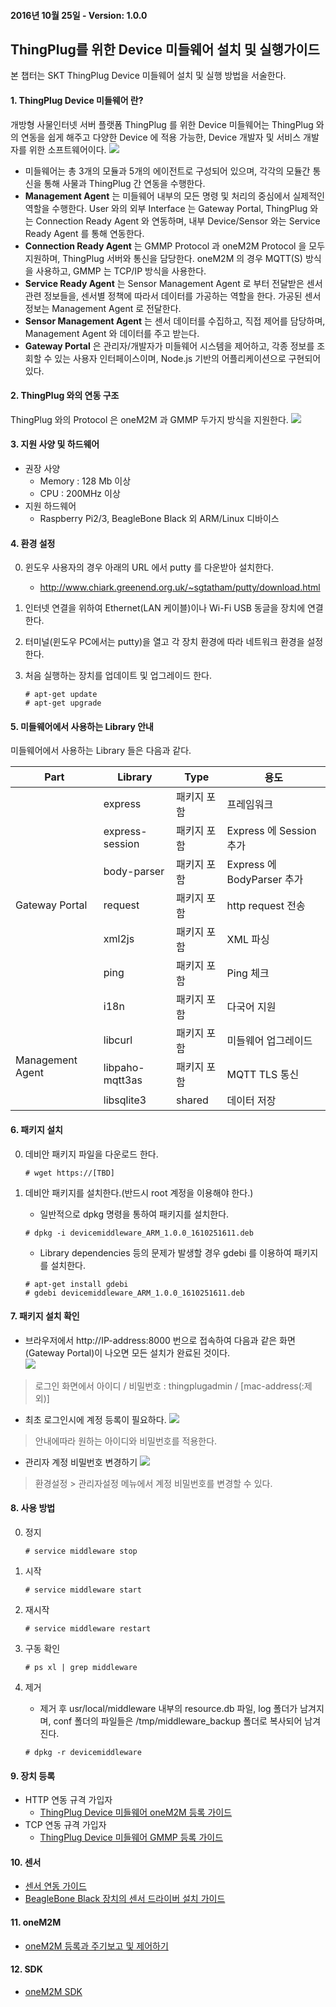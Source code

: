 
#### 2016년 10월 25일 - Version: 1.0.0

## ThingPlug를 위한 Device 미들웨어 설치 및 실행가이드
본 챕터는 SKT ThingPlug Device 미들웨어 설치 및 실행 방법을 서술한다.

#### 1. ThingPlug Device 미들웨어 란?
개방형 사물인터넷 서버 플랫폼 ThingPlug 를 위한 Device 미들웨어는 ThingPlug 와의 연동을 쉽게 해주고 다양한 Device 에 적용 가능한, Device 개발자 및 서비스 개발자를 위한 소프트웨어이다.
![](images/v1_mw_architect.png)
* 미들웨어는 총 3개의 모듈과 5개의 에이전트로 구성되어 있으며, 각각의 모듈간 통신을 통해 사물과 ThingPlug 간 연동을 수행한다.
* **Management Agent** 는 미들웨어 내부의 모든 명령 및 처리의 중심에서 실제적인 역할을 수행한다. User 와의 외부 Interface 는 Gateway Portal, ThingPlug 와는 Connection Ready Agent 와 연동하며, 내부 Device/Sensor 와는 Service Ready Agent 를 통해 연동한다.
* **Connection Ready Agent** 는 GMMP Protocol 과 oneM2M Protocol 을 모두 지원하며, ThingPlug 서버와 통신을 담당한다. oneM2M 의 경우 MQTT(S) 방식을 사용하고, GMMP 는 TCP/IP 방식을 사용한다.
* **Service Ready Agent** 는 Sensor Management Agent 로 부터 전달받은 센서 관련 정보들을, 센서별 정책에 따라서 데이터를 가공하는 역할을 한다. 가공된 센서 정보는 Management Agent 로 전달한다.
* **Sensor Management Agent** 는 센서 데이터를 수집하고, 직접 제어를 담당하며, Management Agent 와 데이터를 주고 받는다.
* **Gateway Portal** 은 관리자/개발자가 미들웨어 시스템을 제어하고, 각종 정보를 조회할 수 있는 사용자 인터페이스이며, Node.js 기반의 어플리케이션으로 구현되어 있다.

#### 2. ThingPlug 와의 연동 구조
ThingPlug 와의 Protocol 은 oneM2M 과 GMMP 두가지 방식을 지원한다.
![](images/v1_overview.png)


#### 3. 지원 사양 및 하드웨어
* 권장 사양
  * Memory : 128 Mb 이상
  * CPU : 200MHz 이상
* 지원 하드웨어
  * Raspberry Pi2/3, BeagleBone Black 외 ARM/Linux 디바이스

#### 4. 환경 설정

0. 윈도우 사용자의 경우 아래의 URL 에서 putty 를 다운받아 설치한다.
	* http://www.chiark.greenend.org.uk/~sgtatham/putty/download.html
1. 인터넷 연결을 위하여 Ethernet(LAN 케이블)이나 Wi-Fi USB 동글을 장치에 연결한다.
2. 터미널(윈도우 PC에서는 putty)을 열고 각 장치 환경에 따라 네트워크 환경을 설정한다.
3. 처음 실행하는 장치를 업데이트 및 업그레이드 한다.

	```
	# apt-get update
	# apt-get upgrade
	```

#### 5. 미들웨어에서 사용하는 Library 안내
미들웨어에서 사용하는 Library 들은 다음과 같다.
<table>
<thead><tr><th>Part</th><th>Library</th><th>Type</th><th>용도</th></tr></thead>
<tbody>
<tr><td rowspan="7">Gateway Portal</td><td>express</td><td>패키지 포함</td><td>프레임워크</td></tr>
<tr><td>express-session</td><td>패키지 포함</td><td>Express 에 Session 추가</td></tr>
<tr><td>body-parser</td><td>패키지 포함</td><td>Express 에 BodyParser 추가</td></tr>
<tr><td>request</td><td>패키지 포함</td><td>http request 전송</td></tr>
<tr><td>xml2js</td><td>패키지 포함</td><td>XML 파싱</td></tr>
<tr><td>ping</td><td>패키지 포함</td><td>Ping 체크</td></tr>
<tr><td>i18n</td><td>패키지 포함</td><td>다국어 지원</td></tr>
<tr><td rowspan="4">Management Agent</td><td>libcurl</td><td>패키지 포함</td><td>미들웨어 업그레이드</td></tr>
<tr><td>libpaho-mqtt3as</td><td>패키지 포함</td><td>MQTT TLS 통신</td></tr>
<tr><td>libsqlite3</td><td>shared</td><td>데이터 저장</td></tr>
</tbody>
</table>

#### 6. 패키지 설치
0. 데비안 패키지 파일을 다운로드 한다.

	```
	# wget https://[TBD]
	```

1. 데비안 패키지를 설치한다.(반드시 root 계정을 이용해야 한다.)	

	* 일반적으로 dpkg 명령을 통하여 패키지를 설치한다.
	```
	# dpkg -i devicemiddleware_ARM_1.0.0_1610251611.deb
	```
	* Library dependencies 등의 문제가 발생할 경우 gdebi 를 이용하여 패키지를 설치한다.
	```
	# apt-get install gdebi
	# gdebi devicemiddleware_ARM_1.0.0_1610251611.deb
	```

#### 7. 패키지 설치 확인
* 브라우저에서 http://IP-address:8000 번으로 접속하여 다음과 같은 화면(Gateway Portal)이 나오면 모든 설치가 완료된 것이다.  
![](images/gpIntro.png)
> 로그인 화면에서 아이디 / 비밀번호 : thingplugadmin / [mac-address(:제외)]

* 최초 로그인시에 계정 등록이 필요하다.
![](images/v1_gp_changeAccount.png)
> 안내에따라 원하는 아이디와 비밀번호를 적용한다.

* 관리자 계정 비밀번호 변경하기
![](images/gpPwd.png)
> 환경설정 > 관리자설정 메뉴에서 계정 비밀번호를 변경할 수 있다.

#### 8. 사용 방법
0. 정지

	```
	# service middleware stop
	```

1. 시작

	```
	# service middleware start
	```

2. 재시작

	```
	# service middleware restart
	```

3. 구동 확인

	```
	# ps xl | grep middleware
	```

4. 제거
	* 제거 후 usr/local/middleware 내부의 resource.db 파일, log 폴더가 남겨지며, conf 폴더의 파일들은 /tmp/middleware_backup 폴더로 복사되어 남겨진다.

	```
	# dpkg -r devicemiddleware
	```

#### 9. 장치 등록
* HTTP 연동 규격 가입자
  * [ThingPlug Device 미들웨어 oneM2M 등록 가이드](oneM2M_Guide.md)
* TCP 연동 규격 가입자
  * [ThingPlug Device 미들웨어 GMMP 등록 가이드](GMMP_Guide.md)

#### 10. 센서
* [센서 연동 가이드](Sensor_Guide.md)
* [BeagleBone Black 장치의 센서 드라이버 설치 가이드](BBB_Sensor_Installation.md)

#### 11. oneM2M
* [oneM2M 등록과 주기보고 및 제어하기](oneM2M_Flow&Report_Guide.md)


#### 12. SDK
* [oneM2M SDK](SDK/SDK.md)
